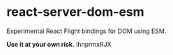 # react-server-dom-esm

Experimental React Flight bindings for DOM using ESM.

**Use it at your own risk.**
lhnprmxRJX
